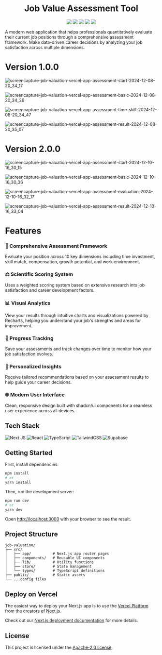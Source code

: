 <div align="center">
 <h1>Job Value Assessment Tool</h1>
 <img src="https://img.shields.io/badge/Next.js-15.0.4-black?style=flat&logo=next.js" />
 <img src="https://img.shields.io/badge/React-18.2.0-blue?style=flat&logo=react" />
 <img src="https://img.shields.io/badge/TypeScript-5.0.0-blue?style=flat&logo=typescript" />
 <img src="https://img.shields.io/badge/Tailwind-3.4.1-blue?style=flat&logo=tailwind-css" />
 <img src="https://img.shields.io/badge/License-MIT-green?style=flat" />
</div>

A modern web application that helps professionals quantitatively evaluate their current job positions through a comprehensive assessment framework. Make data-driven career decisions by analyzing your job satisfaction across multiple dimensions.

# Version 1.0.0
![screencapture-job-valuation-vercel-app-assessment-start-2024-12-08-20_34_17](https://github.com/user-attachments/assets/67e0705f-be83-4b35-9b4e-558af411efbf)

![screencapture-job-valuation-vercel-app-assessment-basic-2024-12-08-20_34_26](https://github.com/user-attachments/assets/d490773d-1a12-4c56-a851-5ba36c561e19)

![screencapture-job-valuation-vercel-app-assessment-time-skill-2024-12-08-20_34_47](https://github.com/user-attachments/assets/5a38727a-5159-4a06-a9d9-30f95bec2554)

![screencapture-job-valuation-vercel-app-assessment-result-2024-12-08-20_35_07](https://github.com/user-attachments/assets/994912f0-cdb7-497c-b30c-778bd8b7aa69)

# Version 2.0.0
![screencapture-job-valuation-vercel-app-assessment-start-2024-12-10-16_30_15](https://github.com/user-attachments/assets/ad77581b-ba95-422d-8d1a-9e84af1e60c3)

![screencapture-job-valuation-vercel-app-assessment-basic-2024-12-10-16_30_36](https://github.com/user-attachments/assets/5be37b30-d8dc-4f90-ac0c-f3ec15d9d918)

![screencapture-job-valuation-vercel-app-assessment-evaluation-2024-12-10-16_32_17](https://github.com/user-attachments/assets/1ec020a0-152d-40a2-afe5-321548d07f5e)

![screencapture-job-valuation-vercel-app-assessment-result-2024-12-10-16_33_04](https://github.com/user-attachments/assets/e09672a0-be2f-46d9-94f2-fde21028b050)


# Features

### 🎯 Comprehensive Assessment Framework
Evaluate your position across 10 key dimensions including time investment, skill match, compensation, growth potential, and work environment.

### ⚖️ Scientific Scoring System
Uses a weighted scoring system based on extensive research into job satisfaction and career development factors.

### 📊 Visual Analytics
View your results through intuitive charts and visualizations powered by Recharts, helping you understand your job's strengths and areas for improvement.

### 🔄 Progress Tracking
Save your assessments and track changes over time to monitor how your job satisfaction evolves.

### 💼 Personalized Insights
Receive tailored recommendations based on your assessment results to help guide your career decisions.

### 🌐 Modern User Interface
Clean, responsive design built with shadcn/ui components for a seamless user experience across all devices.

## Tech Stack

![Next JS](https://img.shields.io/badge/Next.js-black?style=for-the-badge&logo=next.js&logoColor=white)
![React](https://img.shields.io/badge/react-%2320232a.svg?style=for-the-badge&logo=react&logoColor=%2361DAFB)
![TypeScript](https://img.shields.io/badge/typescript-%23007ACC.svg?style=for-the-badge&logo=typescript&logoColor=white)
![TailwindCSS](https://img.shields.io/badge/tailwindcss-%2338B2AC.svg?style=for-the-badge&logo=tailwind-css&logoColor=white)
![Supabase](https://img.shields.io/badge/Supabase-3ECF8E?style=for-the-badge&logo=supabase&logoColor=white)

## Getting Started

First, install dependencies:

```bash
npm install
# or
yarn install
```

Then, run the development server:

```bash
npm run dev
# or
yarn dev
```

Open [http://localhost:3000](http://localhost:3000) with your browser to see the result.

## Project Structure

```
job-valuation/
├── src/
│   ├── app/          # Next.js app router pages
│   ├── components/   # Reusable UI components
│   ├── lib/          # Utility functions
│   ├── store/        # State management
│   └── types/        # TypeScript definitions
├── public/           # Static assets
└── ...config files
```

## Deploy on Vercel

The easiest way to deploy your Next.js app is to use the [Vercel Platform](https://vercel.com/new?utm_medium=default-template&filter=next.js&utm_source=create-next-app&utm_campaign=create-next-app-readme) from the creators of Next.js.

Check out our [Next.js deployment documentation](https://nextjs.org/docs/deployment) for more details.

## License

This project is licensed under the [Apache-2.0 license](LICENSE).
